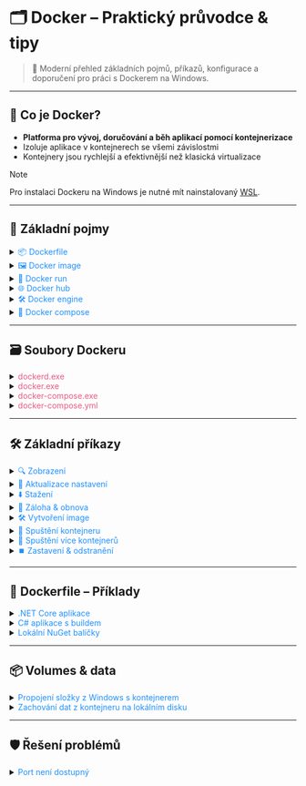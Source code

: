 # 🗂️ Docker – Praktický průvodce & tipy

> 🚀 Moderní přehled základních pojmů, příkazů, konfigurace a doporučení pro práci s Dockerem na Windows.

---

## 📖 Co je Docker?

- **Platforma pro vývoj, doručování a běh aplikací pomocí kontejnerizace**
- Izoluje aplikace v kontejnerech se všemi závislostmi
- Kontejnery jsou rychlejší a efektivnější než klasická virtualizace

> [!NOTE]  
> Pro instalaci Dockeru na Windows je nutné mít nainstalovaný [WSL](wsl.md).

---

## 🧩 Základní pojmy

<details>
<summary><span style="color:#1E90FF;">📦 Dockerfile</span></summary>
Textový soubor s instrukcemi pro vytvoření Docker image.
</details>

<details>
<summary><span style="color:#1E90FF;">🖼️ Docker image</span></summary>
Komprimovaná šablona aplikace, knihoven a binárek pro spuštění kontejneru.
</details>

<details>
<summary><span style="color:#1E90FF;">🚀 Docker run</span></summary>
Příkaz pro spuštění kontejneru z image.
</details>

<details>
<summary><span style="color:#1E90FF;">🌐 Docker hub</span></summary>
Oficiální úložiště pro sdílení Docker image.
</details>

<details>
<summary><span style="color:#1E90FF;">🛠️ Docker engine</span></summary>
Jádro Dockeru, které spravuje kontejnery (klient-server architektura).
</details>

<details>
<summary><span style="color:#1E90FF;">🧩 Docker compose</span></summary>
Definice a správa více kontejnerů pomocí souboru `docker-compose.yml`.
</details>

---

## 🗃️ Soubory Dockeru

<details>
<summary><span style="color:#E95A84;">dockerd.exe</span></summary>
Spouští Docker Daemon, hlavní službu pro správu kontejnerů.
</details>

<details>
<summary><span style="color:#E95A84;">docker.exe</span></summary>
Klientský nástroj pro ovládání Dockeru (např. `docker run`, `docker ps`).
</details>

<details>
<summary><span style="color:#E95A84;">docker-compose.exe</span></summary>
Nástroj pro správu více kontejnerů v jedné aplikaci.
</details>

<details>
<summary><span style="color:#E95A84;">docker-compose.yml</span></summary>
Konfigurační soubor pro definici služeb, obrazů, portů a nastavení kontejnerů.
</details>

---

## 🛠️ Základní příkazy

<details>
<summary><span style="color:#1E90FF;">🔍 Zobrazení</span></summary>

- Zobrazit běžící kontejnery
  ```Docker
  docker ps
  ```
- Zobrazit všechny docker image
  ```Docker
  docker images
  ```
</details>

<details>
<summary><span style="color:#1E90FF;">🔄 Aktualizace nastavení</span></summary>

- Zapnout automatické spouštění
  ```Docker
  docker update --restart=yes <container name or id>
  ```
- Vypnout automatické spouštění
  ```Docker
  docker update --restart=no <container name or id>
  ```
</details>

<details>
<summary><span style="color:#1E90FF;">⬇️ Stažení</span></summary>

- Stáhnout docker image
  ```Docker
  docker pull <Image name>
  ```
</details>

<details>
<summary><span style="color:#1E90FF;">💾 Záloha & obnova</span></summary>

- Zálohovat image
  ```Docker
  docker save -o <path to tar file> <docker image name or id>
  ```
- Obnovit image
  ```Docker
  docker load -i <path to tar file>
  ```
</details>

<details>
<summary><span style="color:#1E90FF;">🛠️ Vytvoření image</span></summary>

- Sestavit image
  ```Docker
  docker build -t myapp .
  ```
</details>

<details>
<summary><span style="color:#1E90FF;">🚀 Spuštění kontejneru</span></summary>

- Spustit služby z docker-compose
  ```Docker
  docker-compose up
  ```
- Spustit kontejner z image
  ```Docker
  docker run kitematic/hello-world-nginx
  ```
- Spustit na jiném portu
  ```Docker
  docker run -p 70:80 kitematic/hello-world-nginx
  ```
- Spustit a smazat po ukončení
  ```Docker
  docker run --rm kitematic/hello-world-nginx
  ```
- Spustit v interaktivním módu
  ```Docker
  docker run -it kitematic/hello-world-nginx
  ```
</details>

<details>
<summary><span style="color:#1E90FF;">🧩 Spuštění více kontejnerů</span></summary>

Příklad souboru `docker-compose.yaml`:
```yaml
version: '3.4'
services:
  webapp:
    image: mcr.microsoft.com/dotnet/core/samples:aspnetapp
    build:
      context: .
      dockerfile: Dockerfile
    ports:
      - "8000:80"
```
</details>

<details>
<summary><span style="color:#1E90FF;">⏹️ Zastavení & odstranění</span></summary>

- Zastavit kontejner
  ```Docker
  docker stop <docker container name or id>
  ```
- Odstranit kontejner
  ```Docker
  docker rm <container name or id>
  ```
- Odstranit image
  ```Docker
  docker rmi <docker image name or id>
  ```
</details>

---

## 📄 Dockerfile – Příklady

<details>
<summary><span style="color:#1E90FF;">.NET Core aplikace</span></summary>

```Docker
FROM mcr.microsoft.com/dotnet/core/runtime:3.1
WORKDIR /app
COPY ./publish .
ENTRYPOINT ["dotnet", "myapp.dll"]
```
</details>

<details>
<summary><span style="color:#1E90FF;">C# aplikace s buildem</span></summary>

```Docker
FROM mcr.microsoft.com/dotnet/core/sdk:3.1
WORKDIR /app
COPY . .
RUN dotnet restore
RUN dotnet publish -c Release -o out
ENTRYPOINT ["dotnet", "out/myapp.dll"]
```
</details>

<details>
<summary><span style="color:#1E90FF;">Lokální NuGet balíčky</span></summary>

```Docker
FROM mcr.microsoft.com/dotnet/core/sdk:3.1
WORKDIR /app
COPY . .
RUN dotnet restore --source ./nuget
RUN dotnet publish -c Release -o out
ENTRYPOINT ["dotnet", "out/myapp.dll"]
```
</details>

---

## 📦 Volumes & data

<details>
<summary><span style="color:#1E90FF;">Propojení složky z Windows s kontejnerem</span></summary>

| Nastavení         | Cesta                                                                       | Popis                              |
|-------------------|-----------------------------------------------------------------------------|------------------------------------|
| Host/Volume       | `/run/desktop/mnt/host/c/Program Files/Unity/Hub/Editor/6000.0.33f1/Editor` | Cesta ke složce na hostitelském PC |
| Path in container | `/app/unity`                                                                | Cesta uvnitř Docker kontejneru     |
</details>

<details>
<summary><span style="color:#1E90FF;">Zachování dat z kontejneru na lokálním disku</span></summary>
<img src="/../images/dockerKeepDataOnLocal.png" alt="dockerKeepDataOnLocal.png" width="800px"/>
</details>

---

## 🛡️ Řešení problémů

<details>
<summary><span style="color:#1E90FF;">Port není dostupný</span></summary>

Restartujte službu Windows NAT:
```cmd
net stop winnat
net start winnat
```
> [!NOTE]  
> Uvolní zablokované síťové porty pro Docker kontejnery.
</details>